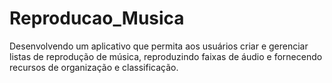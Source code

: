 # Reproducao_Musica
Desenvolvendo um aplicativo que permita aos usuários criar e gerenciar listas de reprodução de música, reproduzindo faixas de áudio e fornecendo recursos de organização e classificação.
